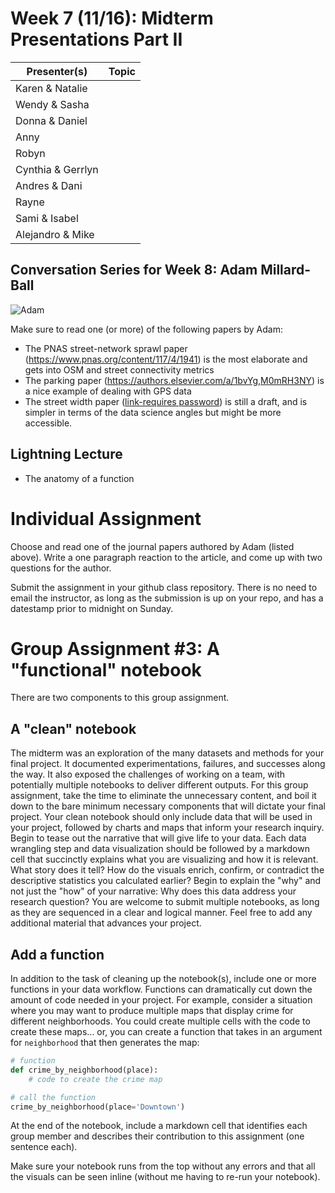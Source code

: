 # Week 7 (11/16): Midterm Presentations Part II
| Presenter(s) | Topic |
|---|---|
|Karen & Natalie	|  |
|Wendy & Sasha	|  |
|Donna & Daniel	|  |
|Anny	|  |
|Robyn	|  |
|Cynthia & Gerrlyn 	|  |
|Andres & Dani	|  |
|Rayne	|  |
|Sami & Isabel	|  |
|Alejandro & Mike	|  |

## Conversation Series for Week 8: Adam Millard-Ball
![Adam](https://cdn.theconversation.com/avatars/1123988/width238/file-20200709-46-1wmq6nl.jpg)

Make sure to read one (or more) of the following papers by Adam:
- The PNAS street-network sprawl paper (https://www.pnas.org/content/117/4/1941) is the most elaborate and gets into OSM and street connectivity metrics
- The parking paper (https://authors.elsevier.com/a/1bvYg,M0mRH3NY) is a nice example of dealing with GPS data
- The street width paper ([link-requires password](https://ucla.box.com/s/t6rah5b7pvkjp9vrqxzyafi7n15unswr)) is still a draft, and is simpler in terms of the data science angles but might be more accessible.

## Lightning Lecture
* The anatomy of a function

# Individual Assignment
Choose and read one of the journal papers authored by Adam (listed above). Write a one paragraph reaction to the article, and come up with two questions for the author.

Submit the assignment in your github class repository. There is no need to email the instructor, as long as the submission is up on your repo, and has a datestamp prior to midnight on Sunday.

# Group Assignment #3: A "functional" notebook

There are two components to this group assignment.

## A "clean" notebook

The midterm was an exploration of the many datasets and methods for your final project. It documented experimentations, failures, and successes along the way. It also exposed the challenges of working on a team, with potentially multiple notebooks to deliver different outputs. For this group assignment, take the time to eliminate the unnecessary content, and boil it down to the bare minimum necessary components that will dictate your final project. Your clean notebook should only include data that will be used in your project, followed by charts and maps that inform your research inquiry. Begin to tease out the narrative that will give life to your data. Each data wrangling step and data visualization should be followed by a markdown cell that succinctly explains what you are visualizing and how it is relevant. What story does it tell? How do the visuals enrich, confirm, or contradict the descriptive statistics you calculated earlier? Begin to explain the "why" and not just the "how" of your narrative: Why does this data address your research question? You are welcome to submit multiple notebooks, as long as they are sequenced in a clear and logical manner. Feel free to add any additional material that advances your project.

## Add a function

In addition to the task of cleaning up the notebook(s), include one or more functions in your data workflow. Functions can dramatically cut down the amount of code needed in your project. For example, consider a situation where you may want to produce multiple maps that display crime for different neighborhoods. You could create multiple cells with the code to create these maps... or, you can create a function that takes in an argument for `neighborhood` that then generates the map:

```python
# function
def crime_by_neighborhood(place):
    # code to create the crime map

# call the function
crime_by_neighborhood(place='Downtown')

````

At the end of the notebook, include a markdown cell that identifies each group member and describes their contribution to this assignment (one sentence each).

Make sure your notebook runs from the top without any errors and that all the visuals can be seen inline (without me having to re-run your notebook). 
